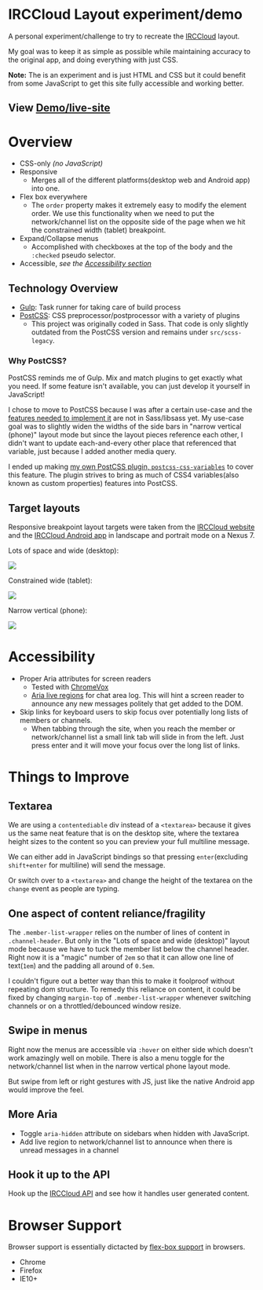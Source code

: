 # IRCCloud Layout experiment/demo

A personal experiment/challenge to try to recreate the [IRCCloud](https://www.irccloud.com/) layout.

My goal was to keep it as simple as possible while maintaining accuracy to the original app, and doing everything with just CSS.

**Note:** The is an experiment and is just HTML and CSS but it could benefit from some JavaScript to get this site fully accessible and working better.

## View [Demo/live-site](https://madlittlemods.github.io/irccloud-layout-demo/dist/)


# Overview

 - CSS-only *(no JavaScript)*
 - Responsive
 	 - Merges all of the different platforms(desktop web and Android app) into one.
 - Flex box everywhere
 	 - The `order` property makes it extremely easy to modify the element order. We use this functionality when we need to put the network/channel list on the opposite side of the page when we hit the constrained width (tablet) breakpoint.
 - Expand/Collapse menus
 	 - Accomplished with checkboxes at the top of the body and the `:checked` pseudo selector.
 - Accessible, *see the [Accessibility section](#accessibility)*

## Technology Overview

 - [Gulp](http://gulpjs.com/): Task runner for taking care of build process
 - [PostCSS](https://github.com/postcss/postcss): CSS preprocessor/postprocessor with a variety of plugins
 	 - This project was originally coded in Sass. That code is only slightly outdated from the PostCSS version and remains under `src/scss-legacy`.

### Why PostCSS?

PostCSS reminds me of Gulp. Mix and match plugins to get exactly what you need. If some feature isn't available, you can just develop it yourself in JavaScript!

I chose to move to PostCSS because I was after a certain use-case and the [features needed to implement it](https://github.com/sass/sass/issues/871) are not in Sass/libsass yet. My use-case goal was to slightly widen the widths of the side bars in "narrow vertical (phone)" layout mode but since the layout pieces reference each other, I didn't want to update each-and-every other place that referenced that variable, just because I added another media query. 

I ended up making [my own PostCSS plugin, `postcss-css-variables`](https://www.npmjs.com/package/postcss-css-variables) to cover this feature. The plugin strives to bring as much of CSS4 variables(also known as custom properties) features into PostCSS.



## Target layouts

Responsive breakpoint layout targets were taken from the [IRCCloud website](https://www.irccloud.com/) and the [IRCCloud Android app](https://play.google.com/store/apps/details?id=com.irccloud.android) in landscape and portrait mode on a Nexus 7.

Lots of space and wide (desktop):

![](http://i.imgur.com/bsMvIyq.png)

Constrained wide (tablet):

![](http://i.imgur.com/qOl5ZAh.png)

Narrow vertical (phone):

![](http://i.imgur.com/9EvQERN.gif)


# Accessibility

 - Proper Aria attributes for screen readers
 	 - Tested with [ChromeVox](http://www.chromevox.com/)
 	 - [Aria live regions](https://developer.mozilla.org/en-US/docs/Web/Accessibility/ARIA/ARIA_Live_Regions) for chat area log. This will hint a screen reader to announce any new messages politely that get added to the DOM.
 - Skip links for keyboard users to skip focus over potentially long lists of members or channels.
 	 - When tabbing through the site, when you reach the member or network/channel list a small link tab will slide in from the left. Just press enter and it will move your focus over the long list of links.


# Things to Improve

## Textarea

We are using a `contentediable` div instead of a `<textarea>` because it gives us the same neat feature that is on the desktop site, where the textarea height sizes to the content so you can preview your full multiline message. 

We can either add in JavaScript bindings so that pressing `enter`(excluding `shift+enter` for multiline) will send the message.

Or switch over to a `<textarea>` and change the height of the textarea on the `change` event as people are typing.


## One aspect of content reliance/fragility

The `.member-list-wrapper` relies on the number of lines of content in `.channel-header`. But only in the "Lots of space and wide (desktop)" layout mode because we have to tuck the member list below the channel header. Right now it is a "magic" number of `2em` so that it can allow one line of text(`1em`) and the padding all around of `0.5em`.

I couldn't figure out a better way than this to make it foolproof without repeating dom structure. To remedy this reliance on content, it could be fixed by changing `margin-top` of `.member-list-wrapper` whenever switching channels or on a throttled/debounced window resize.


## Swipe in menus

Right now the menus are accessible via `:hover` on either side which doesn't work amazingly well on mobile. There is also a menu toggle for the network/channel list when in the narrow vertical phone layout mode.

But swipe from left or right gestures with JS, just like the native Android app would improve the feel.


## More Aria

 - Toggle `aria-hidden` attribute on sidebars when hidden with JavaScript.
 - Add live region to network/channel list to announce when there is unread messages in a channel


## Hook it up to the API

Hook up the [IRCCloud API](https://github.com/irccloud/irccloud-tools/wiki/API-Overview) and see how it handles user generated content.


# Browser Support

Browser support is essentially dictacted by [flex-box support](http://caniuse.com/#feat=flexbox) in browsers.

 - Chrome
 - Firefox
 - IE10+